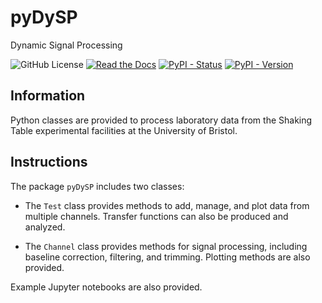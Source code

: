 # pyDySP

Dynamic Signal Processing

![GitHub License](https://img.shields.io/github/license/dkaramitros/python-dysp)
[![Read the Docs](https://img.shields.io/readthedocs/pydysp)](https://pydysp.readthedocs.io/en/latest/)
[![PyPI - Status](https://img.shields.io/pypi/status/pydysp)](https://pypi.org/project/pyDySP/)
[![PyPI - Version](https://img.shields.io/pypi/v/pydysp)](https://pypi.org/project/pyDySP/)

## Information

Python classes are provided to process laboratory data from the Shaking Table experimental facilities at the University of Bristol.

## Instructions

The package `pyDySP` includes two classes:

- The `Test` class provides methods to add, manage, and plot data from multiple channels. Transfer functions can also be produced and analyzed.

- The `Channel` class provides methods for signal processing, including baseline correction, filtering, and trimming. Plotting methods are also provided.

Example Jupyter notebooks are also provided.
